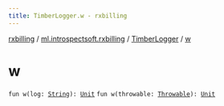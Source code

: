 ```yaml
---
title: TimberLogger.w - rxbilling
---
```


[rxbilling](../../index.html) / [ml.introspectsoft.rxbilling](../index.html) / [TimberLogger](index.html) / [w](./w.html)

# w

`fun w(log: `[`String`](https://kotlinlang.org/api/latest/jvm/stdlib/kotlin/-string/index.html)`): `[`Unit`](https://kotlinlang.org/api/latest/jvm/stdlib/kotlin/-unit/index.html)
`fun w(throwable: `[`Throwable`](https://kotlinlang.org/api/latest/jvm/stdlib/kotlin/-throwable/index.html)`): `[`Unit`](https://kotlinlang.org/api/latest/jvm/stdlib/kotlin/-unit/index.html)